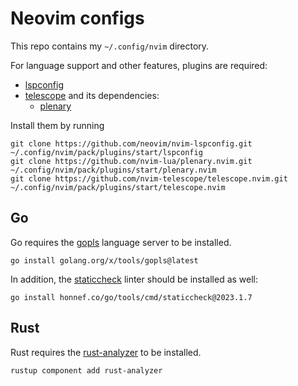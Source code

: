 # Neovim configs

This repo contains my `~/.config/nvim` directory.

For language support and other features, plugins are required:

* [lspconfig](https://github.com/neovim/nvim-lspconfig)
* [telescope](https://github.com/nvim-telescope/telescope.nvim) and its dependencies:
  * [plenary](https://github.com/nvim-lua/plenary.nvim)

Install them by running

```shell
git clone https://github.com/neovim/nvim-lspconfig.git ~/.config/nvim/pack/plugins/start/lspconfig
git clone https://github.com/nvim-lua/plenary.nvim.git ~/.config/nvim/pack/plugins/start/plenary.nvim
git clone https://github.com/nvim-telescope/telescope.nvim.git ~/.config/nvim/pack/plugins/start/telescope.nvim
```

## Go

Go requires the [gopls](https://github.com/golang/tools) language server to be installed.

```shell
go install golang.org/x/tools/gopls@latest
```

In addition, the [staticcheck](https://github.com/dominikh/go-tools) linter should be installed as well:

```shell
go install honnef.co/go/tools/cmd/staticcheck@2023.1.7
```

## Rust

Rust requires the [rust-analyzer](https://github.com/rust-lang/rust-analyzer) to be installed.

```shell
rustup component add rust-analyzer
```
